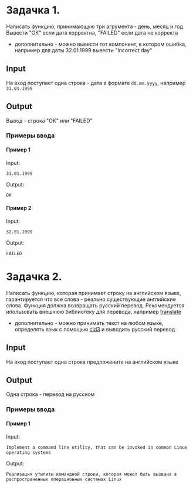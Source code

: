 # Задачка 1.

Написать функцию, принимающую три агрумента - день, месяц и год
Вывести "OK" если дата корректна, "FAILED" если дата не корректа
* дополнительно - можно вывести тот компонент, в котором ошибка, например для даты 32.01.1999 вывести "Incorrect day"

## Input

На вход поступает одна строка - дата в формате ```dd.mm.yyyy```, например ```31.01.1999```

## Output

Вывод - строка "OK" или "FAILED"

### Примеры ввода

#### Пример 1
Input:
    
    31.01.1999
    
Output:
    
    OK
    
#### Пример 2

Input:
    
    32.01.1999
    
Output:
    
    FAILED


# Задачка 2.
Написать функцию, которая принимает строку на английском языке, гарантируется что все слова - реально существующие английские слова.
Функция должна возвращать русский перевод. Рекомендуется ипользовать внешнюю библиотеку для перевода, например [translate](https://pypi.org/project/translate/)
* дополнительно - можно принимать текст на любом языке, определять язык с помощью [cld3](https://pypi.org/project/pycld3/) и выводить русский перевод

## Input

На вход поступает одна строка предложените на английском языке

## Output

Одна строка - перевод на русском

### Примеры ввода

#### Пример 1
Input:
    
    Implement a command line utility, that can be invoked in common Linux operating systems
    
Output:
    
    Реализация утилиты командной строки, которая может быть вызвана в распространенных операционных системах Linux

